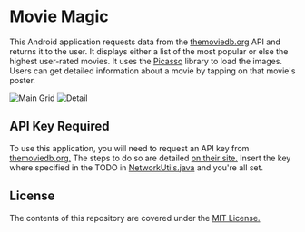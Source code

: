 # Movie Magic

This Android application requests data from the [themoviedb.org](https://www.themoviedb.org/) API and returns it to the user. 
It displays either a list of the most popular or else the highest user-rated movies. 
It uses the [Picasso](https://square.github.io/picasso/) library to load the images. 
Users can get detailed information about a movie by tapping on that movie's poster.

![Main Grid](https://user-images.githubusercontent.com/8617261/35287893-538f023a-005b-11e8-8bb5-0c9ad23ffc5a.png
 "Main Grid") ![Detail](https://user-images.githubusercontent.com/8617261/35287954-74f465b4-005b-11e8-96af-09a688462610.png
 "Detail")

## API Key Required

To use this application, you will need to request an API key from [themoviedb.org.](https://www.themoviedb.org/)
The steps to do so are detailed [on their site.](https://www.themoviedb.org/faq/api)
Insert the key where specified in the TODO in [NetworkUtils.java](app/src/main/java/com/example/android/moviemagic/utilities/NetworkUtils.java) and
you're all set.

## License

The contents of this repository are covered under the [MIT License.](LICENSE)
